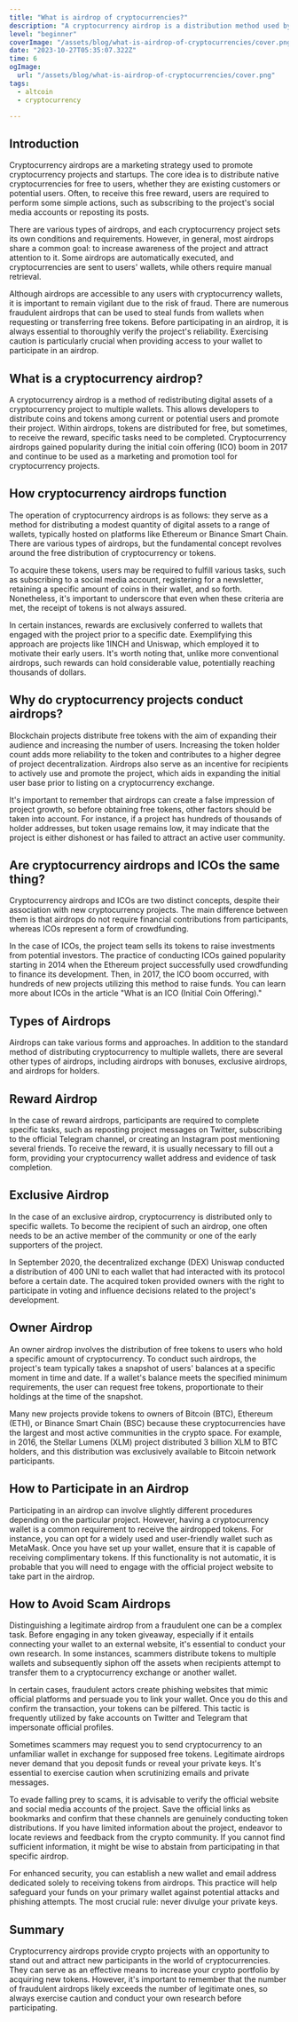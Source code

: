 ```yaml
---
title: "What is airdrop of cryptocurrencies?"
description: "A cryptocurrency airdrop is a distribution method used by crypto projects to give away free tokens or coins to a specific group of cryptocurrency users. These airdrops are often used for promotional purposes, community building, or to reward existing token holders."
level: "beginner"
coverImage: "/assets/blog/what-is-airdrop-of-cryptocurrencies/cover.png"
date: "2023-10-27T05:35:07.322Z"
time: 6
ogImage:
  url: "/assets/blog/what-is-airdrop-of-cryptocurrencies/cover.png"
tags:
  - altcoin
  - cryptocurrency

---
```



## Introduction
Cryptocurrency airdrops are a marketing strategy used to promote cryptocurrency projects and startups. The core idea is to distribute native cryptocurrencies for free to users, whether they are existing customers or potential users. Often, to receive this free reward, users are required to perform some simple actions, such as subscribing to the project's social media accounts or reposting its posts.

There are various types of airdrops, and each cryptocurrency project sets its own conditions and requirements. However, in general, most airdrops share a common goal: to increase awareness of the project and attract attention to it. Some airdrops are automatically executed, and cryptocurrencies are sent to users' wallets, while others require manual retrieval.

Although airdrops are accessible to any users with cryptocurrency wallets, it is important to remain vigilant due to the risk of fraud. There are numerous fraudulent airdrops that can be used to steal funds from wallets when requesting or transferring free tokens. Before participating in an airdrop, it is always essential to thoroughly verify the project's reliability. Exercising caution is particularly crucial when providing access to your wallet to participate in an airdrop.

## What is a cryptocurrency airdrop?
A cryptocurrency airdrop is a method of redistributing digital assets of a cryptocurrency project to multiple wallets. This allows developers to distribute coins and tokens among current or potential users and promote their project. Within airdrops, tokens are distributed for free, but sometimes, to receive the reward, specific tasks need to be completed. Cryptocurrency airdrops gained popularity during the initial coin offering (ICO) boom in 2017 and continue to be used as a marketing and promotion tool for cryptocurrency projects.

## How cryptocurrency airdrops function
The operation of cryptocurrency airdrops is as follows: they serve as a method for distributing a modest quantity of digital assets to a range of wallets, typically hosted on platforms like Ethereum or Binance Smart Chain. There are various types of airdrops, but the fundamental concept revolves around the free distribution of cryptocurrency or tokens.

To acquire these tokens, users may be required to fulfill various tasks, such as subscribing to a social media account, registering for a newsletter, retaining a specific amount of coins in their wallet, and so forth. Nonetheless, it's important to underscore that even when these criteria are met, the receipt of tokens is not always assured.

In certain instances, rewards are exclusively conferred to wallets that engaged with the project prior to a specific date. Exemplifying this approach are projects like 1INCH and Uniswap, which employed it to motivate their early users. It's worth noting that, unlike more conventional airdrops, such rewards can hold considerable value, potentially reaching thousands of dollars.

<!-- banner_place -->

## Why do cryptocurrency projects conduct airdrops?
Blockchain projects distribute free tokens with the aim of expanding their audience and increasing the number of users. Increasing the token holder count adds more reliability to the token and contributes to a higher degree of project decentralization. Airdrops also serve as an incentive for recipients to actively use and promote the project, which aids in expanding the initial user base prior to listing on a cryptocurrency exchange.

It's important to remember that airdrops can create a false impression of project growth, so before obtaining free tokens, other factors should be taken into account. For instance, if a project has hundreds of thousands of holder addresses, but token usage remains low, it may indicate that the project is either dishonest or has failed to attract an active user community.

## Are cryptocurrency airdrops and ICOs the same thing?
Cryptocurrency airdrops and ICOs are two distinct concepts, despite their association with new cryptocurrency projects. The main difference between them is that airdrops do not require financial contributions from participants, whereas ICOs represent a form of crowdfunding.

In the case of ICOs, the project team sells its tokens to raise investments from potential investors. The practice of conducting ICOs gained popularity starting in 2014 when the Ethereum project successfully used crowdfunding to finance its development. Then, in 2017, the ICO boom occurred, with hundreds of new projects utilizing this method to raise funds. You can learn more about ICOs in the article "What is an ICO (Initial Coin Offering)."

## Types of Airdrops
Airdrops can take various forms and approaches. In addition to the standard method of distributing cryptocurrency to multiple wallets, there are several other types of airdrops, including airdrops with bonuses, exclusive airdrops, and airdrops for holders.

## Reward Airdrop
In the case of reward airdrops, participants are required to complete specific tasks, such as reposting project messages on Twitter, subscribing to the official Telegram channel, or creating an Instagram post mentioning several friends. To receive the reward, it is usually necessary to fill out a form, providing your cryptocurrency wallet address and evidence of task completion.

## Exclusive Airdrop
In the case of an exclusive airdrop, cryptocurrency is distributed only to specific wallets. To become the recipient of such an airdrop, one often needs to be an active member of the community or one of the early supporters of the project.

In September 2020, the decentralized exchange (DEX) Uniswap conducted a distribution of 400 UNI to each wallet that had interacted with its protocol before a certain date. The acquired token provided owners with the right to participate in voting and influence decisions related to the project's development.

## Owner Airdrop
An owner airdrop involves the distribution of free tokens to users who hold a specific amount of cryptocurrency. To conduct such airdrops, the project's team typically takes a snapshot of users' balances at a specific moment in time and date. If a wallet's balance meets the specified minimum requirements, the user can request free tokens, proportionate to their holdings at the time of the snapshot.

Many new projects provide tokens to owners of Bitcoin (BTC), Ethereum (ETH), or Binance Smart Chain (BSC) because these cryptocurrencies have the largest and most active communities in the crypto space. For example, in 2016, the Stellar Lumens (XLM) project distributed 3 billion XLM to BTC holders, and this distribution was exclusively available to Bitcoin network participants.

## How to Participate in an Airdrop
Participating in an airdrop can involve slightly different procedures depending on the particular project. However, having a cryptocurrency wallet is a common requirement to receive the airdropped tokens. For instance, you can opt for a widely used and user-friendly wallet such as MetaMask. Once you have set up your wallet, ensure that it is capable of receiving complimentary tokens. If this functionality is not automatic, it is probable that you will need to engage with the official project website to take part in the airdrop.

## How to Avoid Scam Airdrops

Distinguishing a legitimate airdrop from a fraudulent one can be a complex task. Before engaging in any token giveaway, especially if it entails connecting your wallet to an external website, it's essential to conduct your own research. In some instances, scammers distribute tokens to multiple wallets and subsequently siphon off the assets when recipients attempt to transfer them to a cryptocurrency exchange or another wallet.

In certain cases, fraudulent actors create phishing websites that mimic official platforms and persuade you to link your wallet. Once you do this and confirm the transaction, your tokens can be pilfered. This tactic is frequently utilized by fake accounts on Twitter and Telegram that impersonate official profiles.

Sometimes scammers may request you to send cryptocurrency to an unfamiliar wallet in exchange for supposed free tokens. Legitimate airdrops never demand that you deposit funds or reveal your private keys. It's essential to exercise caution when scrutinizing emails and private messages.

To evade falling prey to scams, it is advisable to verify the official website and social media accounts of the project. Save the official links as bookmarks and confirm that these channels are genuinely conducting token distributions. If you have limited information about the project, endeavor to locate reviews and feedback from the crypto community. If you cannot find sufficient information, it might be wise to abstain from participating in that specific airdrop.

For enhanced security, you can establish a new wallet and email address dedicated solely to receiving tokens from airdrops. This practice will help safeguard your funds on your primary wallet against potential attacks and phishing attempts. The most crucial rule: never divulge your private keys.

## Summary

Cryptocurrency airdrops provide crypto projects with an opportunity to stand out and attract new participants in the world of cryptocurrencies. They can serve as an effective means to increase your crypto portfolio by acquiring new tokens. However, it's important to remember that the number of fraudulent airdrops likely exceeds the number of legitimate ones, so always exercise caution and conduct your own research before participating.
